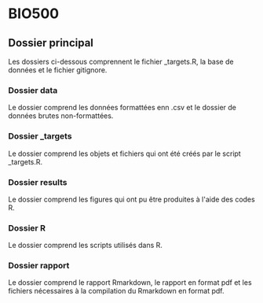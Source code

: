 # BIO500
## Dossier principal

Les dossiers ci-dessous comprennent le fichier _targets.R, la base de données et le fichier gitignore.

### Dossier data

Le dossier comprend les données formattées enn .csv et le dossier de données brutes non-formattées.

### Dossier _targets

Le dossier comprend les objets et fichiers qui ont été créés par le script _targets.R.

### Dossier results

Le dossier comprend les figures qui ont pu être produites à l'aide des codes R.

### Dossier R

Le dossier comprend les scripts utilisés dans R.

### Dossier rapport

Le dossier comprend le rapport Rmarkdown, le rapport en format pdf et les fichiers nécessaires à la compilation du Rmarkdown en format pdf.
